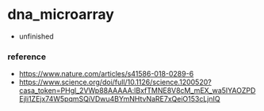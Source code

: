 # dna_microarray  
- unfinished
### reference
- https://www.nature.com/articles/s41586-018-0289-6
- https://www.science.org/doi/full/10.1126/science.1200520?casa_token=PHgl_2VWp88AAAAA:lBxfTMNE8V8cM_mEX_wa5IYAOZPDEjli1ZEjx74W5pqmSQiVDwu4BYmNHtvNaRE7xQeiO153cLjnIQ
